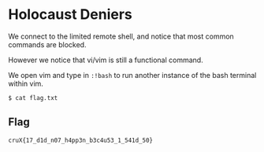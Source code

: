 # Holocaust Deniers


We connect to the limited remote shell, and notice that most common commands are blocked.

However we notice that vi/vim is still a functional command.

We open vim and type in `:!bash` to run another instance of the bash terminal within vim.

```
$ cat flag.txt
```

## Flag
```
cruX{17_d1d_n07_h4pp3n_b3c4u53_1_541d_50}
```
